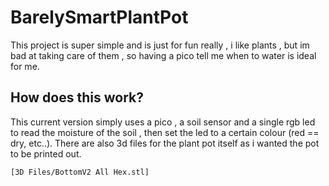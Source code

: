 # BarelySmartPlantPot
This project is super simple and is just for fun really , i like plants , but im bad at taking care of them , so having a pico tell me when to water is ideal for me.


## How does this work?
This current version simply uses a pico , a soil sensor and a single rgb led to read the moisture of the soil , then set the led to a certain colour (red == dry, etc..). There are also 3d files for the plant pot itself as i wanted the pot to be printed out.

```stl
[3D Files/BottomV2 All Hex.stl]
```


